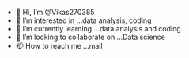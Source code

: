 - 👋 Hi, I’m @Vikas270385
- 👀 I’m interested in ...data analysis, coding
- 🌱 I’m currently learning ...data analysis and coding
- 💞️ I’m looking to collaborate on ...Data science
- 📫 How to reach me ...mail

<!---
Vikas270385/Vikas270385 is a ✨ special ✨ repository because its `README.md` (this file) appears on your GitHub profile.
You can click the Preview link to take a look at your changes.
--->
